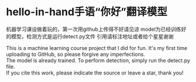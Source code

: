 # hello-in-hand手语“你好”翻译模型
机器学习课设做着玩的，第一次用github上传得不好请见谅  model为已经训练好的模型，检测方式是运行detect.py文件  引用请标注地址或者给个星星谢谢

This is a machine learning course project that I did for fun. It's my first time uploading to GitHub, so please forgive any imperfections.  
The model is already trained. To perform detection, simply run the detect.py file.  
If you cite this work, please indicate the source or leave a star, thank you!  
